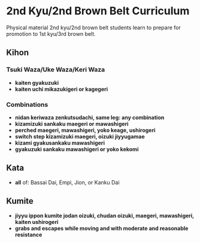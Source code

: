 # 2nd Kyu/2nd Brown Belt Curriculum

Physical material 2nd kyu/2nd brown belt students learn to prepare for promotion to 1st kyu/3rd brown belt.

## Kihon

### Tsuki Waza/Uke Waza/Keri Waza

* **kaiten gyakuzuki**
* **kaiten uchi mikazukigeri or kagegeri**

### Combinations

* **nidan keriwaza zenkutsudachi, same leg: any combination**
* **kizamizuki sankaku maegeri or mawashigeri**
* **perched maegeri, mawashigeri, yoko keage, ushirogeri**
* **switch step kizamizuki maegeri, oizuki jiyyugamae**
* **kizami gyakusankaku mawashigeri**
* **gyakuzuki sankaku mawashigeri or yoko kekomi**

## Kata

* **all** of: Bassai Dai, Empi, Jion, or Kanku Dai

## Kumite

* **jiyyu ippon kumite jodan oizuki, chudan oizuki, maegeri, mawashigeri, kaiten ushirogeri**
* **grabs and escapes while moving and with moderate and reasonable resistance**
